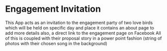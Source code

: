 # Engagement Invitation

This App acts as an invitation to the engagement party of two love birds which will be held on specific day and place
it contains an about page to add more details
also, a direct link to the engagement page on Facebook
All of this is coupled with their proposal story in a power point fashion (string of photos with their chosen song in the background)
